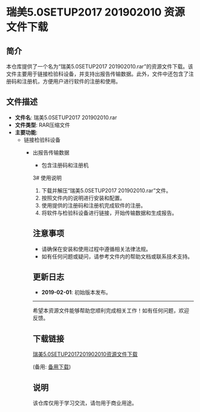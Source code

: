 # 瑞美5.0SETUP2017 201902010 资源文件下载

## 简介

本仓库提供了一个名为“瑞美5.0SETUP2017 201902010.rar”的资源文件下载。该文件主要用于链接检验科设备，并支持出报告传输数据。此外，文件中还包含了注册码和注册机，方便用户进行软件的注册和使用。

## 文件描述

- **文件名**: 瑞美5.0SETUP2017 201902010.rar
- **文件类型**: RAR压缩文件
- **主要功能**: 
  - 链接检验科设备
    - 出报告传输数据
      - 包含注册码和注册机

      3# 使用说明

      1. 下载并解压“瑞美5.0SETUP2017 201902010.rar”文件。
      2. 按照文件内的说明进行安装和配置。
      3. 使用提供的注册码和注册机完成软件的注册。
      4. 将软件与检验科设备进行链接，开始传输数据和生成报告。

      ## 注意事项

      - 请确保在安装和使用过程中遵循相关法律法规。
      - 如有任何问题或疑问，请参考文件内的帮助文档或联系技术支持。

      ## 更新日志

      - **2019-02-01**: 初始版本发布。

      ---

      希望本资源文件能够帮助您顺利完成相关工作！如有任何问题，欢迎反馈。

      ## 下载链接
      [瑞美5.0SETUP2017201902010资源文件下载](https://pan.quark.cn/s/545b0276b7fa) 

      (备用: [备用下载](https://pan.baidu.com/s/1C1ydG6UdVZH3_Y6nrlqJvg?pwd=1234))

      ## 说明

      该仓库仅用于学习交流，请勿用于商业用途。
